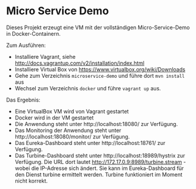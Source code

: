 Micro Service Demo
==============

Dieses Projekt erzeugt eine VM mit der vollständigen Micro-Service-Demo in 
Docker-Containern. 

Zum Ausführen:

- Installiere Vagrant, siehe
  http://docs.vagrantup.com/v2/installation/index.html
- Installiere Virtual Box von https://www.virtualbox.org/wiki/Downloads
- Gehe zum Verzeichnis `microservice-demo`  und führe dort `mvn install` aus
- Wechsel zum Verzeichnis `docker` und führe `vagrant
   up` aus.

Das Ergebnis:

- Eine VirtualBox VM wird von Vagrant gestartet
- Docker wird in der VM gestartet
- Die Anwendung steht unter http://localhost:18080/ zur Verfügung.
- Das Monitoring der Anwendung steht unter http://localhost:18080/monitor/ zur Verfügung.
- Das Eureka-Dashboard steht unter http://localhost:18761/ zur Verfügung.
- Das Turbine-Dashboard steht unter http://localhost:18989/hystrix zur
  Verfügung. Die URL dort lautet
  http://172.17.0.9:8989/turbine.stream - wobei die IP-Adresse sich
  ändert. Sie kann im Eureka-Dashboard für den Dienst turbine
  ermittelt werden. Turbine funktioniert im Moment nicht korrekt.

